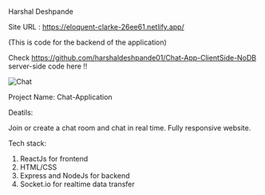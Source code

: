 Harshal Deshpande

Site URL : https://eloquent-clarke-26ee61.netlify.app/

(This is code for the backend of the application)

Check https://github.com/harshaldeshpande01/Chat-App-ClientSide-NoDB server-side code here !!

![Chat](https://user-images.githubusercontent.com/60571252/82060514-258e9580-96e5-11ea-8bdc-e6493eecb616.png)

Project Name: Chat-Application

Deatils:

Join or create a chat room and chat in real time.
Fully responsive website.

Tech stack: 
1) ReactJs for frontend 
2) HTML/CSS 
3) Express and NodeJs for backend 
4) Socket.io for realtime data transfer
